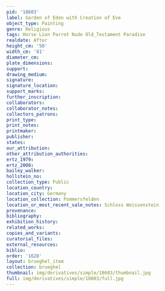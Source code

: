 ```yaml
---
pid: '18603'
label: Garden of Eden with Creation of Eve
object_type: Painting
genre: Religious
tags: Horse Lion Parrot Nude Old_Testament Paradise
realdate: After
height_cm: '50'
width_cm: '81'
diameter_cm: 
plate_dimensions: 
support: 
drawing_medium: 
signature: 
signature_location: 
support_marks: 
further_inscription: 
collaborators: 
collaborator_notes: 
collectors_patrons: 
print_type: 
print_notes: 
printmaker: 
publisher: 
states: 
our_attribution: 
other_attribution_authorities: 
ertz_1979: 
ertz_2008: 
bailey_walker: 
hollstein_no: 
collection_type: Public
location_country: 
location_city: Germany
location_collection: Pommersfelden
location_or_most_recent_sale_notes: Schloss Weissenstein
provenance: 
bibliography: 
exhibition_history: 
related_works: 
copies_and_variants: 
curatorial_files: 
external_resources: 
biblio: 
order: '1628'
layout: brueghel_item
collection: brueghel
thumbnail: img/derivatives/simple/18603/thumbnail.jpg
full: img/derivatives/simple/18603/full.jpg
---
```

